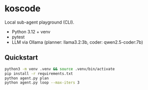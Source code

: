# koscode
Local sub-agent playground (CLI).

- Python 3.12 + venv
- pytest
- LLM via Ollama (planner: llama3.2:3b, coder: qwen2.5-coder:7b)

## Quickstart
~~~bash
python3 -m venv .venv && source .venv/bin/activate
pip install -r requirements.txt
python agent.py plan
python agent.py loop --max-iters 3
~~~
